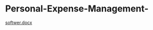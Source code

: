 # Personal-Expense-Management-
[softwer.docx](https://github.com/yazanaboalhyja/Personal-Expense-Management-/files/8647377/softwer.docx)
